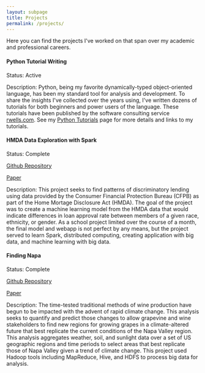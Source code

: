 ```yaml
---
layout: subpage
title: Projects
permalink: /projects/
---
```


Here you can find the projects I've worked on that span over my academic and professional careers.

#### Python Tutorial Writing

Status: Active

Description: Python, being my favorite dynamically-typed object-oriented language, has been my standard tool for analysis and development. To share the insights I've collected over the years using, I've written dozens of tutorials for both beginners and power users of the language. These tutorials have been published by the software consulting service [rwells.com]( https://wellsr.com/python ). See my [Python Tutorials]() page for more details and links to my tutorials.

#### HMDA Data Exploration with Spark

Status: Complete

[Github Repository]( https://github.com/cody-joe-gilbert/SU19SparkClass )

[Paper]( https://github.com/cody-joe-gilbert/SU19SparkClass/blob/master/presentation/paper/HMDA_Paper.pdf )

Description: This project seeks to find patterns of discriminatory lending using data provided by the Consumer Financial Protection Bureau
(CFPB) as part of the Home Mortage Disclosure Act (HMDA). The goal of the project was to create a machine learning model from the HMDA data that would indicate differences in loan approval rate between members of a given race, ethnicity, or gender. As a school project limited over the course of a month, the final model and webapp is not perfect by any means, but the project served to learn Spark, distributed computing, creating application with big data, and machine learning with big data.

#### Finding Napa

Status: Complete

[Github Repository]( https://github.com/cody-joe-gilbert/SU19Hadoop )

[Paper]( https://github.com/cody-joe-gilbert/SU19Hadoop/blob/master/TeamPaper.pdf )

Description: The time-tested traditional methods of wine production have begun to be impacted with the advent of rapid climate change. This analysis seeks to quantify and predict those changes to allow grapevine and wine stakeholders to find new regions for growing grapes in a climate-altered future that best replicate the current conditions of the Napa Valley region. This analysis aggregates weather, soil, and sunlight data over a set of US geographic regions and time periods to select areas that best replicate those of Napa Valley given a trend of climate change. This project used Hadoop tools including MapReduce, Hive, and HDFS to process big data for analysis.